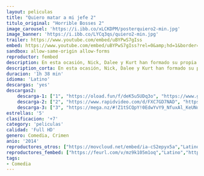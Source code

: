 ```yaml
---
layout: peliculas
title: "Quiero matar a mi jefe 2"
titulo_original: "Horrible Bosses 2"
image_carousel: 'https://i.ibb.co/xLCKDPM/posterquiero2-min.jpg'
image_banner: 'https://i.ibb.co/LYCq3qs/quiero2-min.jpg'
trailer: https://www.youtube.com/embed/uBYPwS7gIss
embed: https://www.youtube.com/embed/uBYPwS7gIss?rel=0&amp;hd=1&border=0&wmode=opaque&enablejsapi=1&modestbranding=1&controls=1&showinfo=1
sandbox: allow-same-origin allow-forms
reproductor: fembed
description: En esta ocasión, Nick, Dalee y Kurt han formado su propia empresa y como consecuencia de ello, ¡no tienen jefe! Pero el trío protagonista tendrá que volver a idear un plan maestro parecido al de la anterior película. Esta vez, el objetivo es un inversor que les ha fastidiado sus planes de negocio. Así que deciden secuestrar a su hijo para poder pedirle un rescate al inversor y así recuperar las riendas de su empresa.
description_corta: En esta ocasión, Nick, Dalee y Kurt han formado su propia empresa y como consecuencia de ello, ¡no tienen jefe! Pero el trío protagonista tendrá que volver a idear un plan maestro parecido al de la anterior película. Esta vez, ..
duracion: '1h 38 min'
idioma: 'Latino'
descargas: 'yes'
descargas2:
    descarga-1: ["1", "https://oload.fun/f/deK5u5UDq3o", "https://www.google.com/s2/favicons?domain=openload.co","OpenLoad","https://res.cloudinary.com/imbriitneysam/image/upload/v1541473684/mexico.png", "Latino", "Full HD"]
    descarga-2: ["2", "https://www.rapidvideo.com/d/FXC7GD7NAD", "https://www.google.com/s2/favicons?domain=www.rapidvideo.com","RapidVideo","https://res.cloudinary.com/imbriitneysam/image/upload/v1541473684/mexico.png", "Latino", "Full HD"]
    descarga-3: ["3", "https://mega.nz/#!Z1tSCQpY!0EdwYvY9_NfuxAl_KeUNd1hw3aTB_zMhURIZrpfeX9I", "https://www.google.com/s2/favicons?domain=mega.nz","Mega","https://res.cloudinary.com/imbriitneysam/image/upload/v1541473684/mexico.png", "Latino", "Full HD"]
estrellas: '5'
clasificacion: '+7'
category: 'peliculas'
calidad: 'Full HD'
genero: Comedia, Crimen
anio: '2014'
reproductores_otros: ["https://movcloud.net/embed/ia-cS2epyx5a","Latino","https://gdriveplayer.io/embed2.php?link=rMIDsfNMWgkPCrJixGn9NAwKkKYC1RKMzJSN5UOlI9cvTudJXC7xvvHb8Y5eY8Lr0AexIBOcrT4jwkVLPGaBZgetoBF2weTn1BEIDx03AlSgwzTkC4hshzVJ6I9DSmGv7y9HsMYo8uMdjhlt5mjJn8csC0vfhiffzMTwU7I6USMHco%252F6eFGZM0PSRCZcm2LwPVIzp2obFMRw%252B%252FWcENwsAx","Latino"]
reproductores_fembed: ["https://feurl.com/v/mz9k105m1oq","Latino","https://feurl.com/v/m8qpxs582xx42w7","Latino"]
tags:
- Comedia
---
```



 







